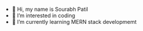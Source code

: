 - 👋 Hi, my name is Sourabh Patil
- 👀 I’m interested in coding
- 🌱 I’m currently learning MERN stack developmemt

<!---
patilsourabh45/patilsourabh45 is a ✨ special ✨ repository because its `README.md` (this file) appears on your GitHub profile.
You can click the Preview link to take a look at your changes.
--->
